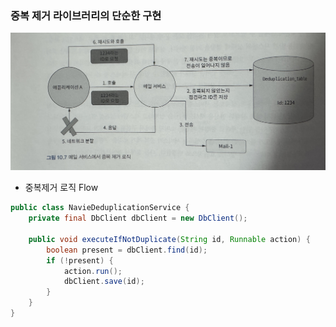 ### 중복 제거 라이브러리의 단순한 구현
 ![alt text](dedupe.jpg)
* 중복제거 로직 Flow
```java
public class NavieDeduplicationService {
    private final DbClient dbClient = new DbClient();

    public void executeIfNotDuplicate(String id, Runnable action) {
        boolean present = dbClient.find(id);
        if (!present) {
            action.run();
            dbClient.save(id);
        }
    }
}
```

